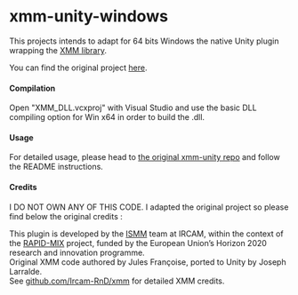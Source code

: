 # xmm-unity-windows

This projects intends to adapt for 64 bits Windows the native Unity plugin 
wrapping the [XMM library](https://github.com/ircam-rnd/xmm). 

You can find the original project [here](https://github.com/ircam-rnd/xmm-unity).

#### Compilation

Open "XMM_DLL.vcxproj" with Visual Studio and use the basic DLL compiling option 
for Win x64 in order to build the .dll.

#### Usage

For detailed usage, please head to [the original xmm-unity repo](https://github.com/ircam-rnd/xmm-unity) 
and follow the README instructions.

#### Credits

I DO NOT OWN ANY OF THIS CODE. I adapted the original project so please find 
below the original credits :

This plugin is developed by the [ISMM](http://ismm.ircam.fr/) team at IRCAM,
within the context of the [RAPID-MIX](http://rapidmix.goldsmithsdigital.com/)
project, funded by the European Union’s Horizon 2020 research and innovation
programme.  
Original XMM code authored by Jules Françoise, ported to Unity by
Joseph Larralde.  
See [github.com/Ircam-RnD/xmm](https://github.com/Ircam-RnD/xmm)
for detailed XMM credits.
